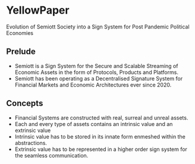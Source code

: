 # YellowPaper
Evolution of Semiott Society into a Sign System for Post Pandemic Political Economies

## Prelude
- Semiott is a Sign System for the Secure and Scalable Streaming of Economic Assets in the form of Protocols, Products and Platforms. 
- Semiott has been operating as a Decentralised Signature System for Financial Markets and Economic Architectures ever since 2020. 

## Concepts
- Financial Systems are constructed with real, surreal and unreal assets. 
- Each and every type of assets contains an intrinsic value and an extrinsic value
- Intrinsic value has to be stored in its innate form enmeshed within the abstractions.
- Extrinsic value has to be represented in a higher order sign system for the seamless communication.
